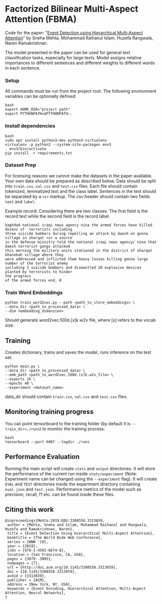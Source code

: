# Factorized Bilinear Multi-Aspect Attention (FBMA)

Code for the paper: "[Event Detection using Hierarchical Multi-Aspect Attention](https://dl.acm.org/doi/10.1145/3308558.3313659)" by
Sneha Mehta, Mohammad Raihanul Islam, Huzefa Rangwala, Naren Ramakrishnan.

The model presented in the paper can be used for general text classification tasks, especially for large texts. Model assigns relative importances to different sentences and different weights to different words in each sentence.

### Setup
All commands must be run from the project root. The following environment variables can be optionally defined:

```
bash
export HOME_DIR="project path"
export PYTHONPATH=$PYTHONPATH:.
```

### Install dependencies

```
bash
sudo apt install python3-dev python3-virtualenv
virtualenv -p python3 --system-site-packages env3
. env3/bin/activate
pip install -r requirements.txt
```

### Dataset Prep
For licensing reasons we cannot make the datasets in the paper available. Your own data should be prepared as described below. Data should be split into `train.csv`, `val.csv` and `test.csv` files.  Each file should contain tokenized, lemmatized text and the class label. Sentences in the text should be separated by a `<s>` markup. The csv header should contain two fields `text` and `label`.

Example record:
Considering there are two classes. The first field is the record text while the second field is the record label.

```
baghdad national iraqi news agency nina the armed forces have killed dozens of  terrorists including
three suicide bombers during repelling an attack by daesh on gonna village in sharqat <s> a source
in the defense ministry told the national iraqi news agency/ nina that daesh terrorist gangs attacked
this morning the military units stationed in the district of sharqat khanokah village where they
were addressed and inflicted them heavy losses killing gonna large number of the terrorist enemy
including 3 suicide bombers and dismantled 20 explosive devices planted by terrorists to hinder
the progress
of the armed forces end, 0
```


### Train Word Embeddings

```
python train_word2vec.py --path <path_to_store_embeddings> \
--data_dir <path_to_processed_data> \
--dim <embedding_dimension>
```
Should generate word2vec.100d.[x]k.w2v file, where [x] refers to the vocab size.


## Training

Creates dictionary, trains and saves the model, runs inference on the test set.

```
python main.py \
--data_dir <path_to_processed_data> \
--emb_path <path_to_word2vec.100d.[x]k.w2v_file> \
--aspects 16 \
--epochs 40 \
--experiment <dataset_name>
```

data_dir should contain `train.csv`, `val.csv` and  `test.csv` files.

## Monitoring training progress

You can point tensorboard to the training folder (by default it is `--train_dir=./runs`) to monitor the training process:

```
bash
tensorboard --port 6007 --logdir ./runs
```

## Performance Evaluation

Running the main script will create `stats` and `output` directories. It will store the performance of the current run inside `stats/experiment` (Note: Experiment name can be changed using the `--experiment` flag). It will create `EVAL` and `TEST` directories inside the experiment directory containing `eval.json` and `test.json`. Performance metrics of the model such as precision, recall, f1 etc. can be found inside these files.



## Citing this work

```
@inproceedings{Mehta:2019:EDU:3308558.3313659,
 author = {Mehta, Sneha and Islam, Mohammad Raihanul and Rangwala, Huzefa and Ramakrishnan, Naren},
 title = {Event Detection Using Hierarchical Multi-Aspect Attention},
 booktitle = {The World Wide Web Conference},
 series = {WWW '19},
 year = {2019},
 isbn = {978-1-4503-6674-8},
 location = {San Francisco, CA, USA},
 pages = {3079--3085},
 numpages = {7},
 url = {http://doi.acm.org/10.1145/3308558.3313659},
 doi = {10.1145/3308558.3313659},
 acmid = {3313659},
 publisher = {ACM},
 address = {New York, NY, USA},
 keywords = {Event Encoding, Hierarchical Attention, Multi-Aspect Attention, Neural Networks},
}
```
